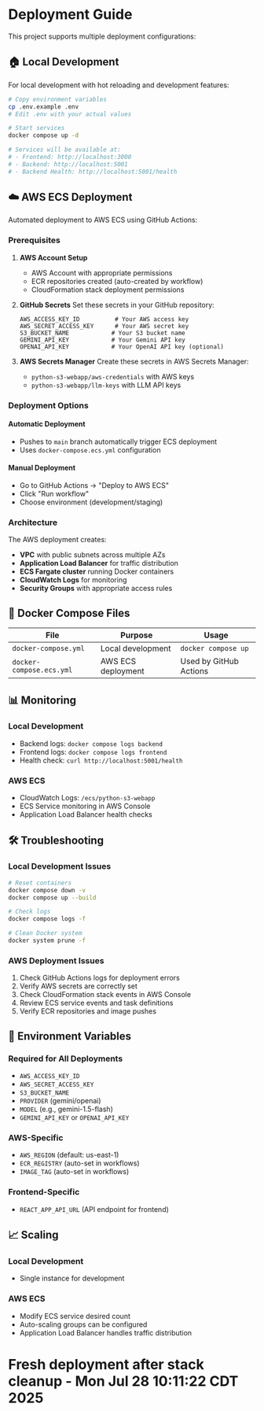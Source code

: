 # Deployment Guide

This project supports multiple deployment configurations:

## 🏠 Local Development

For local development with hot reloading and development features:

```bash
# Copy environment variables
cp .env.example .env
# Edit .env with your actual values

# Start services
docker compose up -d

# Services will be available at:
# - Frontend: http://localhost:3000
# - Backend: http://localhost:5001
# - Backend Health: http://localhost:5001/health
```

## ☁️ AWS ECS Deployment

Automated deployment to AWS ECS using GitHub Actions:

### Prerequisites

1. **AWS Account Setup**
   - AWS Account with appropriate permissions
   - ECR repositories created (auto-created by workflow)
   - CloudFormation stack deployment permissions

2. **GitHub Secrets**
   Set these secrets in your GitHub repository:
   ```
   AWS_ACCESS_KEY_ID          # Your AWS access key
   AWS_SECRET_ACCESS_KEY      # Your AWS secret key
   S3_BUCKET_NAME            # Your S3 bucket name
   GEMINI_API_KEY            # Your Gemini API key
   OPENAI_API_KEY            # Your OpenAI API key (optional)
   ```

3. **AWS Secrets Manager**
   Create these secrets in AWS Secrets Manager:
   - `python-s3-webapp/aws-credentials` with AWS keys
   - `python-s3-webapp/llm-keys` with LLM API keys

### Deployment Options

#### Automatic Deployment
- Pushes to `main` branch automatically trigger ECS deployment
- Uses `docker-compose.ecs.yml` configuration

#### Manual Deployment
- Go to GitHub Actions → "Deploy to AWS ECS"
- Click "Run workflow"
- Choose environment (development/staging)

### Architecture

The AWS deployment creates:
- **VPC** with public subnets across multiple AZs
- **Application Load Balancer** for traffic distribution
- **ECS Fargate cluster** running Docker containers
- **CloudWatch Logs** for monitoring
- **Security Groups** with appropriate access rules

## 🔧 Docker Compose Files

| File | Purpose | Usage |
|------|---------|-------|
| `docker-compose.yml` | Local development | `docker compose up` |
| `docker-compose.ecs.yml` | AWS ECS deployment | Used by GitHub Actions |

## 📊 Monitoring

### Local Development
- Backend logs: `docker compose logs backend`
- Frontend logs: `docker compose logs frontend`
- Health check: `curl http://localhost:5001/health`

### AWS ECS
- CloudWatch Logs: `/ecs/python-s3-webapp`
- ECS Service monitoring in AWS Console
- Application Load Balancer health checks

## 🛠 Troubleshooting

### Local Development Issues
```bash
# Reset containers
docker compose down -v
docker compose up --build

# Check logs
docker compose logs -f

# Clean Docker system
docker system prune -f
```

### AWS Deployment Issues
1. Check GitHub Actions logs for deployment errors
2. Verify AWS secrets are correctly set
3. Check CloudFormation stack events in AWS Console
4. Review ECS service events and task definitions
5. Verify ECR repositories and image pushes

## 🔄 Environment Variables

### Required for All Deployments
- `AWS_ACCESS_KEY_ID`
- `AWS_SECRET_ACCESS_KEY`
- `S3_BUCKET_NAME`
- `PROVIDER` (gemini/openai)
- `MODEL` (e.g., gemini-1.5-flash)
- `GEMINI_API_KEY` or `OPENAI_API_KEY`

### AWS-Specific
- `AWS_REGION` (default: us-east-1)
- `ECR_REGISTRY` (auto-set in workflows)
- `IMAGE_TAG` (auto-set in workflows)

### Frontend-Specific
- `REACT_APP_API_URL` (API endpoint for frontend)

## 📈 Scaling

### Local Development
- Single instance for development

### AWS ECS
- Modify ECS service desired count
- Auto-scaling groups can be configured
- Application Load Balancer handles traffic distribution
# Fresh deployment after stack cleanup - Mon Jul 28 10:11:22 CDT 2025

